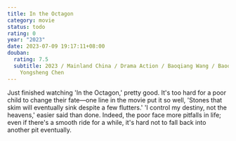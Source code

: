 ```yaml
---
title: In the Octagon
category: movie
status: todo
rating: 0
year: "2023"
date: 2023-07-09 19:17:11+08:00
douban:
  rating: 7.5
  subtitle: 2023 / Mainland China / Drama Action / Baoqiang Wang / Baoqiang Wang,
    Yongsheng Chen
---
```


Just finished watching 'In the Octagon,' pretty good. It's too hard for a poor child to change their fate—one line in the movie put it so well, 'Stones that skim will eventually sink despite a few flutters.' 'I control my destiny, not the heavens,' easier said than done. Indeed, the poor face more pitfalls in life; even if there's a smooth ride for a while, it's hard not to fall back into another pit eventually.
